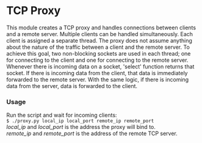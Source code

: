 # TCP Proxy

This module creates a TCP proxy and handles connections between clients and a
remote server. Multiple clients can be handled simultaneously. Each client is
assigned a separate thread. The proxy does not assume anything about the nature
of the traffic between a client and the remote server. To achieve this goal,
two non-blocking sockets are used in each thread; one for connecting to the client
and one for connecting to the remote server. Whenever there is incoming data on a
socket, 'select' function returns that socket. If there is incoming data from the
client, that data is immediately forwarded to the remote server. With the same
logic, if there is incoming data from the server, data is forwarded to the client.

### Usage

Run the script and wait for incoming clients:   
`$ ./proxy.py local_ip local_port remote_ip remote_port`               
*local_ip* and *local_port* is the address the proxy will bind to.   
*remote_ip* and *remote_port* is the address of the remote TCP server.  
